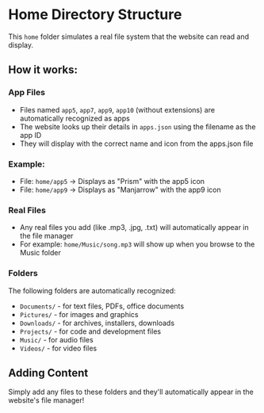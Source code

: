 # Home Directory Structure

This `home` folder simulates a real file system that the website can read and display.

## How it works:

### App Files
- Files named `app5`, `app7`, `app9`, `app10` (without extensions) are automatically recognized as apps
- The website looks up their details in `apps.json` using the filename as the app ID
- They will display with the correct name and icon from the apps.json file

### Example:
- File: `home/app5` → Displays as "Prism" with the app5 icon
- File: `home/app9` → Displays as "Manjarrow" with the app9 icon

### Real Files
- Any real files you add (like .mp3, .jpg, .txt) will automatically appear in the file manager
- For example: `home/Music/song.mp3` will show up when you browse to the Music folder

### Folders
The following folders are automatically recognized:
- `Documents/` - for text files, PDFs, office documents
- `Pictures/` - for images and graphics  
- `Downloads/` - for archives, installers, downloads
- `Projects/` - for code and development files
- `Music/` - for audio files
- `Videos/` - for video files

## Adding Content
Simply add any files to these folders and they'll automatically appear in the website's file manager!
